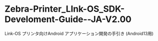 # Zebra-Printer_LInk-OS_SDK-Develoment-Guide--JA-V2.00
 Link-OS プリンタ向けAndroid アプリケーション開発の手引き (Android13用)

